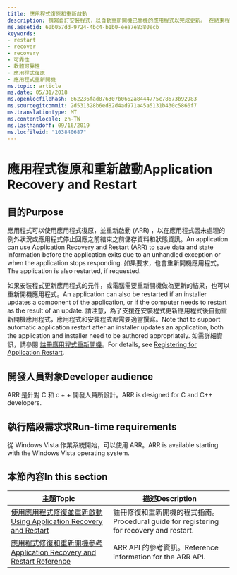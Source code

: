 ```yaml
---
title: 應用程式復原和重新啟動
description: 撰寫自訂安裝程式，以自動重新開機已關機的應用程式以完成更新。 在結束程式之前，儲存資料並設定應用程式復原。
ms.assetid: 60b057dd-9724-4bc4-b1b0-eea7e8380ecb
keywords:
- restart
- recover
- recovery
- 可靠性
- 軟體可靠性
- 應用程式復原
- 應用程式重新開機
ms.topic: article
ms.date: 05/31/2018
ms.openlocfilehash: 862236fad876307b0662a8444775c78673b92983
ms.sourcegitcommit: 2d531328b6ed82d4ad971a45a5131b430c5866f7
ms.translationtype: MT
ms.contentlocale: zh-TW
ms.lasthandoff: 09/16/2019
ms.locfileid: "103840687"
---
```

# <a name="application-recovery-and-restart"></a><span data-ttu-id="f73fa-111">應用程式復原和重新啟動</span><span class="sxs-lookup"><span data-stu-id="f73fa-111">Application Recovery and Restart</span></span>

## <a name="purpose"></a><span data-ttu-id="f73fa-112">目的</span><span class="sxs-lookup"><span data-stu-id="f73fa-112">Purpose</span></span>

<span data-ttu-id="f73fa-113">應用程式可以使用應用程式復原，並重新啟動 (ARR) ，以在應用程式因未處理的例外狀況或應用程式停止回應之前結束之前儲存資料和狀態資訊。</span><span class="sxs-lookup"><span data-stu-id="f73fa-113">An application can use Application Recovery and Restart (ARR) to save data and state information before the application exits due to an unhandled exception or when the application stops responding.</span></span> <span data-ttu-id="f73fa-114">如果要求，也會重新開機應用程式。</span><span class="sxs-lookup"><span data-stu-id="f73fa-114">The application is also restarted, if requested.</span></span>

<span data-ttu-id="f73fa-115">如果安裝程式更新應用程式的元件，或電腦需要重新開機做為更新的結果，也可以重新開機應用程式。</span><span class="sxs-lookup"><span data-stu-id="f73fa-115">An application can also be restarted if an installer updates a component of the application, or if the computer needs to restart as the result of an update.</span></span> <span data-ttu-id="f73fa-116">請注意，為了支援在安裝程式更新應用程式後自動重新開機應用程式，應用程式和安裝程式都需要適當撰寫。</span><span class="sxs-lookup"><span data-stu-id="f73fa-116">Note that to support automatic application restart after an installer updates an application, both the application and installer need to be authored appropriately.</span></span> <span data-ttu-id="f73fa-117">如需詳細資訊，請參閱 [註冊應用程式重新開機](registering-for-application-restart.md)。</span><span class="sxs-lookup"><span data-stu-id="f73fa-117">For details, see [Registering for Application Restart](registering-for-application-restart.md).</span></span>

## <a name="developer-audience"></a><span data-ttu-id="f73fa-118">開發人員對象</span><span class="sxs-lookup"><span data-stu-id="f73fa-118">Developer audience</span></span>

<span data-ttu-id="f73fa-119">ARR 是針對 C 和 c + + 開發人員所設計。</span><span class="sxs-lookup"><span data-stu-id="f73fa-119">ARR is designed for C and C++ developers.</span></span>

## <a name="run-time-requirements"></a><span data-ttu-id="f73fa-120">執行階段需求求</span><span class="sxs-lookup"><span data-stu-id="f73fa-120">Run-time requirements</span></span>

<span data-ttu-id="f73fa-121">從 Windows Vista 作業系統開始，可以使用 ARR。</span><span class="sxs-lookup"><span data-stu-id="f73fa-121">ARR is available starting with the Windows Vista operating system.</span></span>

## <a name="in-this-section"></a><span data-ttu-id="f73fa-122">本節內容</span><span class="sxs-lookup"><span data-stu-id="f73fa-122">In this section</span></span>



| <span data-ttu-id="f73fa-123">主題</span><span class="sxs-lookup"><span data-stu-id="f73fa-123">Topic</span></span>                                                                                                   | <span data-ttu-id="f73fa-124">描述</span><span class="sxs-lookup"><span data-stu-id="f73fa-124">Description</span></span>                                                           |
|---------------------------------------------------------------------------------------------------------|-----------------------------------------------------------------------|
| [<span data-ttu-id="f73fa-125">使用應用程式修復並重新啟動</span><span class="sxs-lookup"><span data-stu-id="f73fa-125">Using Application Recovery and Restart</span></span>](using-application-recovery-and-restart.md)<br/>         | <span data-ttu-id="f73fa-126">註冊修復和重新開機的程式指南。</span><span class="sxs-lookup"><span data-stu-id="f73fa-126">Procedural guide for registering for recovery and restart.</span></span><br/> |
| [<span data-ttu-id="f73fa-127">應用程式修復和重新開機參考</span><span class="sxs-lookup"><span data-stu-id="f73fa-127">Application Recovery and Restart Reference</span></span>](application-recovery-and-restart-reference.md)<br/> | <span data-ttu-id="f73fa-128">ARR API 的參考資訊。</span><span class="sxs-lookup"><span data-stu-id="f73fa-128">Reference information for the ARR API.</span></span> <br/>                    |



 

 

 





